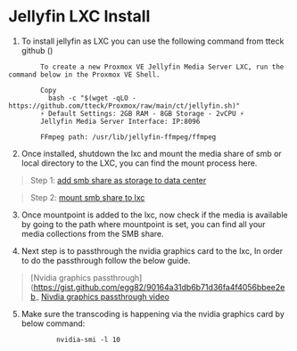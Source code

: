 # Jellyfin LXC Install


1. To install jellyfin as LXC you can use the following command from tteck github ()


```
		To create a new Proxmox VE Jellyfin Media Server LXC, run the command below in the Proxmox VE Shell.

		Copy
		  bash -c "$(wget -qLO - https://github.com/tteck/Proxmox/raw/main/ct/jellyfin.sh)"
		⚡ Default Settings: 2GB RAM - 8GB Storage - 2vCPU ⚡
		Jellyfin Media Server Interface: IP:8096

		FFmpeg path: /usr/lib/jellyfin-ffmpeg/ffmpeg
```

2. Once installed, shutdown the lxc and mount the media share of smb or local directory to the LXC, you can find the mount process here.

>Step 1: [add smb share as storage to data center](https://github.com/mastan30/HomeLab-Setup/blob/main/JellyfinLXC/2.smbmountanddirectory.md)

>Step 2: [mount smb share to lxc](https://github.com/mastan30/HomeLab-Setup/blob/main/JellyfinLXC/3.mountsmbsharetolxc.md)



3. Once mountpoint is added to the lxc, now check if the media is available by going to the path where mountpoint is set, you can find all your media collections from the SMB share.


4. Next step is to passthrough the nvidia graphics card to the lxc, In order to do the passthrough follow the below guide.

  > [Nvidia graphics passthrough](https://gist.github.com/egg82/90164a31db6b71d36fa4f4056bbee2eb_
  > [Nivdia graphics passthrough video](https://www.youtube.com/watch?v=-Us8KPOhOCY)


5. Make sure the transcoding is happening via the nvidia graphics card by below command:

```
			nvidia-smi -l 10

```